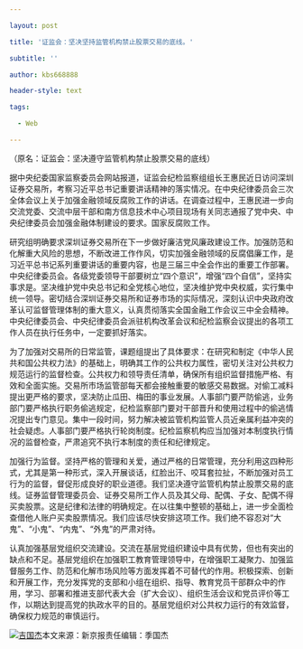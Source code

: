 ---
layout: post
title: '证监会：坚决坚持监管机构禁止股票交易的底线。'
subtitle: ''
author: kbs668888
header-style: text
tags:
  - Web
---
（原名：证监会：坚决遵守监管机构禁止股票交易的底线）

据中央纪委国家监察委员会网站报道，证监会纪检监察组组长王惠民近日访问深圳证券交易所，考察习近平总书记重要讲话精神的落实情况。在中央纪律委员会三次全体会议上关于加强金融领域反腐败工作的讲话。在调查过程中，王惠民进一步向交流党委、交流中层干部和南方信息技术中心项目现场有关同志通报了党中央、中央纪律委员会加强金融体制建设的要求。国家反腐败工作。

研究组明确要求深圳证券交易所在下一步做好廉洁党风廉政建设工作。加强防范和化解重大风险的思想，不断改进工作作风，切实加强金融领域的反腐倡廉工作，是习近平总书记系列重要讲话的重要内容，也是三届三中全会作出的重要工作部署。中央纪律委员会。各级党委领导干部要树立“四个意识”，增强“四个自信”，坚持实事求是。坚决维护党中央总书记和全党核心地位，坚决维护党中央权威，实行集中统一领导。密切结合深圳证券交易所和证券市场的实际情况，深刻认识中央政府改革认可监督管理体制的重大意义，认真贯彻落实全国金融工作会议三中全会精神。中央纪律委员会、中央纪律委员会派驻机构改革会议和纪检监察会议提出的各项工作人员在执行任务中，一定要抓好落实。

为了加强对交易所的日常监管，课题组提出了具体要求：在研究和制定《中华人民共和国公共权力法》的基础上，明确其工作的公共权力属性，密切关注对公共权力规范运行的监督检查。公共权力和领导责任清单，确保所有组织监督措施严格、有效和全面实施。交易所市场监管部每天都会接触重要的敏感交易数据。对偷工减料提出更严格的要求，坚决防止瓜田、梅田的事业发展。人事部门要严防偷逃，业务部门要严格执行职务偷逃规定，纪检监察部门要对干部晋升和使用过程中的偷逃情况提出专门意见。集中一段时间，努力解决被监管机构监管人员近亲属利益冲突的社会疑虑。人事部门要严格执行轮岗制度。纪检监察机构应当加强对本制度执行情况的监督检查，严肃追究不执行本制度的责任和纪律规定。

加强行为监督。坚持严格的管理和关爱，通过严格的日常管理，充分利用这四种形式，尤其是第一种形式，深入开展谈话，红脸出汗、咬耳套拉扯，不断加强对员工行为的监督，督促形成良好的职业道德。我们坚决遵守监管机构禁止股票交易的底线。证券监督管理委员会、证券交易所工作人员及其父母、配偶、子女、配偶不得买卖股票。这是纪律和法律的明确规定。在以往集中整顿的基础上，进一步全面检查借他人账户买卖股票情况。我们应该尽快安排这项工作。我们绝不容忍对“大鬼”、“小鬼”、“内鬼”、“外鬼”的严肃对待。

认真加强基层党组织交流建设。交流在基层党组织建设中具有优势，但也有突出的缺点和不足。基层党组织在加强职工教育管理领导中，在增强职工凝聚力、加强监督服务工作、防范和化解市场风险等方面发挥着不可替代的作用。积极探索、创新和开展工作，充分发挥党的支部和小组在组织、指导、教育党员干部群众中的作用，学习、部署和推进支部代表大会（扩大会议）、组织生活会议和党员评价等工作，以期达到提高党的执政水平的目的。基层党组织对公共权力运行的有效监督，确保权力规范的审慎运行。

[![吉国杰](http://static.ws.126.net/cnews/css13/img/end_news.png)](https://news.163.com/)本文来源：新京报责任编辑：季国杰

